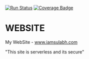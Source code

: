 [![Run Status](https://api.shippable.com/projects/5bf81626ba614a06002fb48c/badge?branch=master)]() [![Coverage Badge](https://api.shippable.com/projects/5bf81626ba614a06002fb48c/coverageBadge?branch=master)]()

# WEBSITE
My WebSite - www.iamsulabh.com

"This site is serverless and its secure"
